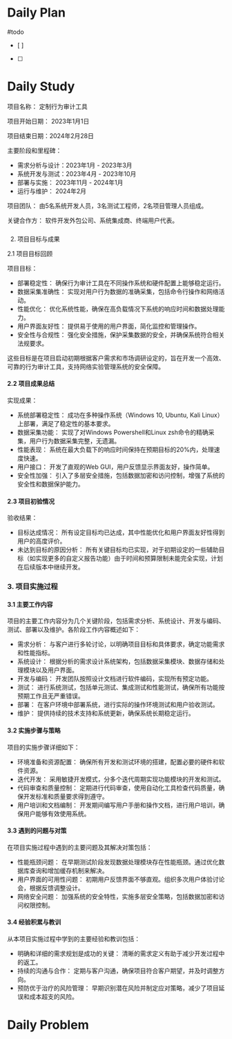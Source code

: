 # Daily Plan
#todo
- [ ] 
- [ ] 
# Daily Study

项目名称： 定制行为审计工具

项目开始日期： 2023年1月1日

项目结束日期：2024年2月28日

主要阶段和里程碑：

- 需求分析与设计：2023年1月 - 2023年3月
- 系统开发与测试：2023年4月 - 2023年10月
- 部署与实施： 2023年11月 - 2024年1月
- 运行与维护： 2024年2月

项目团队： 由5名系统开发人员，3名测试工程师，2名项目管理人员组成。

关键合作方： 软件开发外包公司、系统集成商、终端用户代表。

###   
2. 项目目标与成果

2.1 项目目标回顾

项目目标：

- 部署稳定性： 确保行为审计工具在不同操作系统和硬件配置上能够稳定运行。
- 数据采集准确性： 实现对用户行为数据的准确采集，包括命令行操作和网络活动。
- 性能优化： 优化系统性能，确保在高负载情况下系统的响应时间和数据处理能力。
- 用户界面友好性： 提供易于使用的用户界面，简化监控和管理操作。
- 安全性与合规性： 强化安全措施，保护采集数据的安全，并确保系统符合相关法规要求。

这些目标是在项目启动初期根据客户需求和市场调研设定的，旨在开发一个高效、可靠的行为审计工具，支持网络实验管理系统的安全保障。

#### 2.2 项目成果总结

实现成果：

- 系统部署稳定性： 成功在多种操作系统（Windows 10, Ubuntu, Kali Linux）上部署，满足了稳定性的基本要求。
- 数据采集功能： 实现了对Windows Powershell和Linux zsh命令的精确采集，用户行为数据采集完整，无遗漏。
- 性能表现： 系统在最大负载下的响应时间保持在预期目标的20%内，处理速度快速。
- 用户接口： 开发了直观的Web GUI，用户反馈显示界面友好，操作简单。
- 安全性加强： 引入了多层安全措施，包括数据加密和访问控制，增强了系统的安全性和数据保护能力。

#### 2.3 项目初验情况

验收结果：

- 目标达成情况： 所有设定目标均已达成，其中性能优化和用户界面友好性得到用户的高度评价。
- 未达到目标的原因分析： 所有关键目标均已实现，对于初期设定的一些辅助目标（如实现更多的自定义报告功能）由于时间和预算限制未能完全实现，计划在后续版本中继续开发。
### 3. 项目实施过程

#### 3.1 主要工作内容

项目的主要工作内容分为几个关键阶段，包括需求分析、系统设计、开发与编码、测试、部署以及维护。各阶段工作内容概述如下：

- 需求分析： 与客户进行多轮讨论，以明确项目目标和具体要求，确定功能需求和性能指标。
- 系统设计： 根据分析的需求设计系统架构，包括数据采集模块、数据存储和处理模块以及用户界面。
- 开发与编码： 开发团队按照设计文档进行软件编码，实现所有预定功能。
- 测试： 进行系统测试，包括单元测试、集成测试和性能测试，确保所有功能按预期工作且无严重错误。
- 部署： 在客户环境中部署系统，进行实际的操作环境测试和用户验收测试。
- 维护： 提供持续的技术支持和系统更新，确保系统长期稳定运行。

#### 3.2 实施步骤与策略

项目的实施步骤详细如下：

- 环境准备和资源配置： 确保所有开发和测试环境的搭建，配置必要的硬件和软件资源。
- 迭代开发： 采用敏捷开发模式，分多个迭代周期实现功能模块的开发和测试。
- 代码审查和质量控制： 定期进行代码审查，使用自动化工具检查代码质量，确保开发标准和质量要求得到遵守。
- 用户培训和文档编制： 开发期间编写用户手册和操作文档，进行用户培训，确保用户能够有效使用系统。

#### 3.3 遇到的问题与对策

在项目实施过程中遇到的主要问题及其解决对策包括：

- 性能瓶颈问题： 在早期测试阶段发现数据处理模块存在性能瓶颈。通过优化数据库查询和增加缓存机制来解决。
- 用户界面的可用性问题： 初期用户反馈界面不够直观。组织多次用户体验讨论会，根据反馈调整设计。
- 网络安全问题： 加强系统的安全特性，实施多层安全策略，包括数据加密和访问权限控制。

#### 3.4 经验积累与教训

从本项目实施过程中学到的主要经验和教训包括：

- 明确和详细的需求规划是成功的关键： 清晰的需求定义有助于减少开发过程中的返工。
- 持续的沟通与合作： 定期与客户沟通，确保项目符合客户期望，并及时调整方向。
- 预防优于治疗的风险管理： 早期识别潜在风险并制定应对策略，减少了项目延误和成本超支的风险。
# Daily Problem